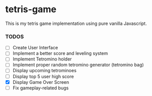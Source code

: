 # tetris-game
This is my tetris game implementation using pure vanilla Javascript.

### TODOS
- [ ] Create User Interface
- [ ] Implement a better score and leveling system
- [ ] Implement Tetromino holder
- [ ] Implement proper random tetromino generator (tetromino bag)
- [ ] Display upcoming tetrominoes
- [ ] Display top 5 user high score
- [X] Display Game Over Screen
- [ ] Fix gameplay-related bugs

